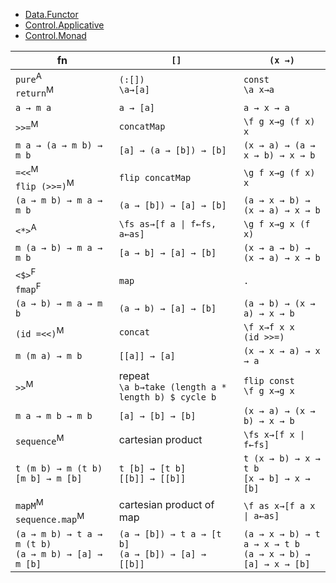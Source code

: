 * [Data.Functor](http://hackage.haskell.org/package/base-4.12.0.0/docs/Data-Functor.html)
* [Control.Applicative](http://hackage.haskell.org/package/base-4.12.0.0/docs/Control-Applicative.html)
* [Control.Monad](http://hackage.haskell.org/package/base-4.12.0.0/docs/Control-Monad.html)

|fn|`[]`|`(x →)`|
|-|-|-|
| `pure`<sup>A</sup> <br> `return`<sup>M</sup> | `(:[])` <br> `\a→[a]` | `const` <br> `\a x→a` |
| `a → m a` | `a → [a]` | `a → x → a` |
| `>>=`<sup>M</sup> | `concatMap` | `\f g x→g (f x) x` |
| `m a → (a → m b) → m b` | `[a] → (a → [b]) → [b]` | `(x → a) → (a → x → b) → x → b` |
| `=<<`<sup>M</sup> <br> `flip (>>=)`<sup>M</sup> | `flip concatMap` | `\g f x→g (f x) x` |
| `(a → m b) → m a → m b` | `(a → [b]) → [a] → [b]` | `(a → x → b) → (x → a) → x → b`
| `<*>`<sup>A</sup> | `\fs as→[f a \| f←fs, a←as]` | `\g f x→g x (f x)` |
| `m (a → b) → m a → m b` | `[a → b] → [a] → [b]` | `(x → a → b) → (x → a) → x → b` |
| `<$>`<sup>F</sup> <br> `fmap`<sup>F</sup> | `map` | `.` |
| `(a → b) → m a → m b` | `(a → b) → [a] → [b]` | `(a → b) → (x → a) → x → b` |
| `(id =<<)`<sup>M</sup> | `concat` | `\f x→f x x` <br> `(id >>=)` |
| `m (m a) → m b` | `[[a]] → [a]` | `(x → x → a) → x → a`
| `>>`<sup>M</sup> | repeat <br> `\a b→take (length a * length b) $ cycle b` | `flip const` <br> `\f g x→g x` |
| `m a → m b → m b` | `[a] → [b] → [b]` | `(x → a) → (x → b) → x → b` |
| `sequence`<sup>M</sup> | cartesian product | `\fs x→[f x \| f←fs]` |
| `t (m b) → m (t b)` <br> `[m b] → m [b]` | `t [b] → [t b]` <br> `[[b]] → [[b]]` | `t (x → b) → x → t b` <br> `[x → b] → x → [b]` |
| `mapM`<sup>M</sup> <br> `sequence.map`<sup>M</sup> | cartesian product of map | `\f as x→[f a x \| a←as]` |
| `(a → m b) → t a → m (t b)` <br> `(a → m b) → [a] → m [b]` | `(a → [b]) → t a → [t b]` <br> `(a → [b]) → [a] → [[b]]` | `(a → x → b) → t a → x → t b` <br> `(a → x → b) → [a] → x → [b]` |
